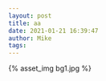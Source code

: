 ```yaml
---
layout: post
title: aa
date: 2021-01-21 16:39:47
author: Mike
tags:
---
```


{% asset_img bg1.jpg %}
